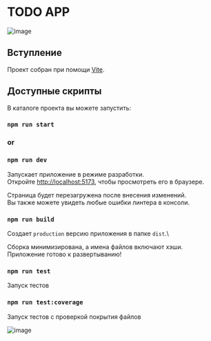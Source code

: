 # TODO APP

![image](https://github.com/My-test-tasks/test-mindbox/assets/71071594/2d343c32-aac2-46ab-a905-e075c5275d97)

## Вступление

Проект собран при помощи [Vite](https://vitejs.dev/).

## Доступные скрипты

В каталоге проекта вы можете запустить:

### `npm run start`

### or

### `npm run dev`

Запускает приложение в режиме разработки.\
Откройте [http://localhost:5173](http://localhost:5173), чтобы просмотреть его в браузере.

Страница будет перезагружена после внесения изменений.\
Вы также можете увидеть любые ошибки линтера в консоли.

### `npm run build`

Создает `production` версию приложения в папке `dist`.\

Сборка минимизирована, а имена файлов включают хэши.\
Приложение готово к развертыванию!

### `npm run test`

Запуск тестов

### `npm run test:coverage`

Запуск тестов с проверкой покрытия файлов

![image](https://github.com/My-test-tasks/test-mindbox/assets/71071594/0dcdcb79-add5-41b8-b8ae-5a0a55a304d3)
